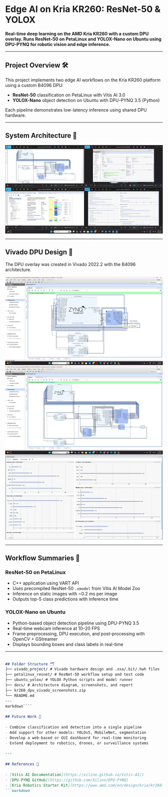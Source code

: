 # Edge AI on Kria KR260: ResNet-50 & YOLOX

**Real-time deep learning on the AMD Kria KR260 with a custom DPU overlay. Runs ResNet-50 on PetaLinux and YOLOX-Nano on Ubuntu using DPU-PYNQ for robotic vision and edge inference.**

---

## Project Overview 🛠️

This project implements two edge AI workflows on the Kria KR260 platform using a custom B4096 DPU:

- **ResNet-50** classification on PetaLinux with Vitis AI 3.0  
- **YOLOX-Nano** object detection on Ubuntu with DPU-PYNQ 3.5 (Python)

Each pipeline demonstrates low-latency inference using shared DPU hardware.

---

## System Architecture 🧩

![System Diagram](images/All_in_one.png)

---

## Vivado DPU Design 🔧

The DPU overlay was created in Vivado 2022.2 with the B4096 architecture.


![Block Design](images/block_design.png)
![DPU Config](images/Detailed_view_of_block_design.png)
![Reports](images/All_reports.png)

---

## Workflow Summaries 📌

### ResNet-50 on PetaLinux
- C++ application using VART API
- Uses precompiled ResNet-50 `.xmodel` from Vitis AI Model Zoo
- Inference on static images with ~0.2 ms per image
- Outputs top-5 class predictions with inference time

### YOLOX-Nano on Ubuntu
- Python-based object detection pipeline using DPU-PYNQ 3.5
- Real-time webcam inference at 10–20 FPS
- Frame preprocessing, DPU execution, and post-processing with OpenCV + GStreamer
- Displays bounding boxes and class labels in real-time

---
```markdown

## Folder Structure 🗂️
├── vivado_project/ # Vivado hardware design and .xsa/.bit/.hwh files
├── petalinux_resnet/ # ResNet-50 workflow setup and test code
├── ubuntu_yolox/ # YOLOX Python scripts and model runner
├── docs/ # Architecture diagram, screenshots, and report
├── kr260_dpu_vivado_screenshots.zip
└── README.md
---
markdown````

## Future Work 🔭

- Combine classification and detection into a single pipeline  
- Add support for other models: YOLOv5, MobileNet, segmentation  
- Develop a web-based or GUI dashboard for real-time monitoring  
- Extend deployment to robotics, drones, or surveillance systems  

---

## References 🔗

- [Vitis AI Documentation](https://xilinx.github.io/Vitis-AI/)
- [DPU-PYNQ GitHub](https://github.com/Xilinx/DPU-PYNQ)
- [Kria Robotics Starter Kit](https://www.amd.com/en/design/kria/kr260-robotics-starter-kit.html)
```markdown

